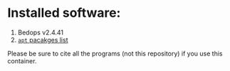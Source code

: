 # Installed software:

1. Bedops v2.4.41
2. [`apt` pacakges list](apt-packages.tsv)

Please be sure to cite all the programs (not this repository) if you use this container.
